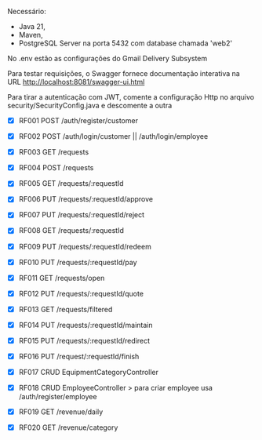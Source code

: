 Necessário: 
- Java 21,
- Maven,
- PostgreSQL Server na porta 5432 com database chamada 'web2'

No .env estão as configurações do Gmail Delivery Subsystem

Para testar requisições, o Swagger fornece documentação interativa na URL [http://localhost:8081/swagger-ui.html](http://localhost:8081/swagger-ui/index.html#/)

Para tirar a autenticação com JWT, comente a configuração Http no arquivo security/SecurityConfig.java e descomente a outra

- [x] RF001 POST /auth/register/customer
- [x] RF002 POST /auth/login/customer || /auth/login/employee
- [x] RF003 GET  /requests
- [x] RF004 POST /requests
- [x] RF005 GET  /requests/:requestId
- [x] RF006 PUT  /requests/:requestId/approve
- [x] RF007 PUT  /requests/:requestId/reject
- [x] RF008 GET  /requests/:requestId
- [x] RF009 PUT  /requests/:requestId/redeem
- [x] RF010 PUT  /requests/:requestId/pay
- [x] RF011 GET  /requests/open
- [x] RF012 PUT  /requests/:requestId/quote
- [x] RF013 GET  /requests/filtered
- [x] RF014 PUT  /requests/:requestId/maintain
- [x] RF015 PUT  /requests/:requestId/redirect
- [x] RF016 PUT  /request/:requestId/finish
- [x] RF017 CRUD  EquipmentCategoryController
- [x] RF018 CRUD  EmployeeController > para criar employee usa /auth/register/employee
- [x] RF019 GET  /revenue/daily
- [x] RF020 GET  /revenue/category

